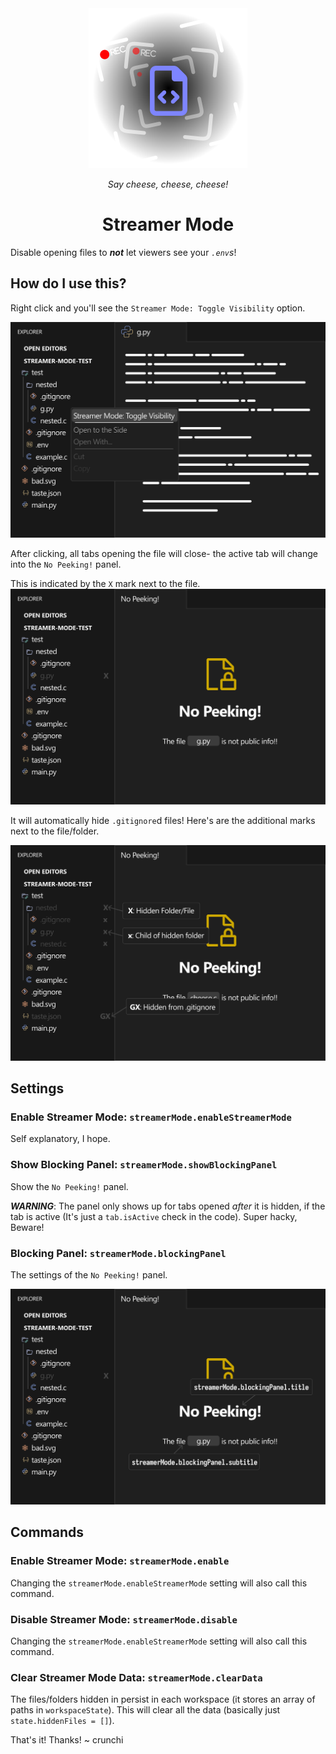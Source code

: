 <center>
    <img src='./readme-assets/streamer-mode-icon.svg' />
    <p><i>Say cheese, cheese, cheese!</i></p>
    <h1>Streamer Mode</h1>
</center>

Disable opening files to ***not*** let viewers see your *`.env`s*!

## How do I use this?

Right click and you'll see the `Streamer Mode: Toggle Visibility` option.

![Hide](/readme-assets/Hide1.svg)

After clicking, all tabs opening the file will close- the active tab will change into the `No Peeking!` panel.

This is indicated by the `X` mark next to the file.
![No Peeking](/readme-assets/Hide2.svg)

It will automatically hide `.gitignore`d files! Here's are the additional marks next to the file/folder.

![Decorations](/readme-assets/Decorations.svg)

## Settings

### Enable Streamer Mode: `streamerMode.enableStreamerMode`

Self explanatory, I hope.

### Show Blocking Panel: `streamerMode.showBlockingPanel`

Show the `No Peeking!` panel.

***WARNING***: The panel only shows up for tabs opened *after* it is hidden, if the tab is active (It's just a `tab.isActive` check in the code). Super hacky, Beware!

### Blocking Panel: `streamerMode.blockingPanel`

The settings of the `No Peeking!` panel.

![Blocking Panel](/readme-assets/BlockingPanel.svg)

## Commands

### Enable Streamer Mode: `streamerMode.enable`
Changing the `streamerMode.enableStreamerMode` setting will also call this command.

### Disable Streamer Mode: `streamerMode.disable`
Changing the `streamerMode.enableStreamerMode` setting will also call this command.

### Clear Streamer Mode Data: `streamerMode.clearData`

The files/folders hidden in persist in each workspace (it stores an array of paths in `workspaceState`). This will clear all the data (basically just `state.hiddenFiles = []`).

That's it! Thanks!
~ crunchi

